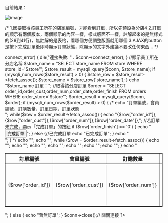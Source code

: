 目前結果：

![image](https://github.com/hsuehnai/-/assets/162154266/8a016d0c-fce8-4717-8a37-6b483de6ba8a)

/*
1.因要取得該員工所在的店家編號，才能看到訂單，所以先預設為分店4
2.訂單的顯示有兩個版本，兩個顯示的內容一樣，樣式版面不一樣，註解起來的是無樣式的(28到41行)，無註解的是表格，看哪個方便調整版面就用哪個
3.AJAX的button是按下完成訂單後即時顯示訂單狀態，除顯示的文字外建議不要改任何東西...
*/
<?php
    require_once "dbconnect.php";
    //取得該分店編號
    //$store = htmlspecialchars($_GET["store"]); 
    $store=4; 
    //資料庫建立連結
    $conn = db_check(); 
    if ($conn->connect_error) {
    die("連接失敗: " . $conn->connect_error);
    }
    //顯示員工所在分店名稱
    $store_name = "SELECT store_name FROM store WHERE store_id='$store'";
    $store_result = mysqli_query($conn, $store_name);
    if (mysqli_num_rows($store_result) > 0) {
        $store_row = $store_result->fetch_assoc();
        $store_name = $store_row['store_name'];
    }
    echo "$store_name 訂單：";

    //取得該分店訂單
    $order = "SELECT order_id,order_cust,order_num,order_date,order_finish FROM orders WHERE order_store='$store'";
    $order_result = mysqli_query($conn, $order);
    if (mysqli_num_rows($order_result) > 0) {
        /*
        echo "訂單編號，會員編號，訂購數量，訂單日期，訂單狀態<br>";
        while($row = $order_result->fetch_assoc()) {
            echo "{$row["order_id"]},{$row["order_cust"]},{$row["order_num"]},{$row["order_date"]},<span id='status-{$row['order_id']}'></span>";
            //若訂單未完成，顯示「完成訂單」的按鈕
            if ($row['order_finish'] == '0') {
                echo "<button onclick='finish({$row['order_id']})'>完成訂單</button>";
            } 
            else {//已完成訂單
                echo "已完成訂單";
            }
            echo "<br>";
        }
        */
        
        echo "<table border='1'>";
        echo "<tr><th>訂單編號</th><th>會員編號</th><th>訂購數量</th><th>訂單日期</th><th>訂單狀態</th></tr>";
        while ($row = $order_result->fetch_assoc()) {
            echo "<tr>";
            echo "<td>{$row['order_id']}</td>";
            echo "<td>{$row['order_cust']}</td>";
            echo "<td>{$row['order_num']}</td>";
            echo "<td>{$row['order_date']}</td>";
            echo "<td id='status-{$row['order_id']}'>";
            if ($row['order_finish'] == '0') {
                echo "<button id='button-{$row['order_id']}' onclick='finish({$row['order_id']})'>完成訂單</button>";
            } 
            else {
                echo "已完成訂單";
            }
            echo "</td>";
            echo "</tr>";
        }
        echo "</table>"; 
    } 
    else {
        echo "暫無訂單";
    }
    $conn->close();// 關閉連接
?>

<!--AJAX的button-->
<script>
function finish(order_id) {
    let xhr = new XMLHttpRequest();
    xhr.open("GET", "order_update.php?order_id="+order_id, true);
    xhr.setRequestHeader("Content-Type", "application/x-www-form-urlencoded");//寫進資料庫，沒這行的話刷新會重置
    xhr.onreadystatechange = function () {
        if (xhr.readyState == 4 && xhr.status == 200) {
            // 更新訂單狀態
            document.getElementById("status-" + order_id).innerText = "已完成訂單";
            // 移除按鈕
            let button = document.querySelector("button[onclick='finish(" + order_id+ ")']");
            if (button) {
                button.parentNode.removeChild(button);
            }
        }
    };
    xhr.send();
}
</script>
